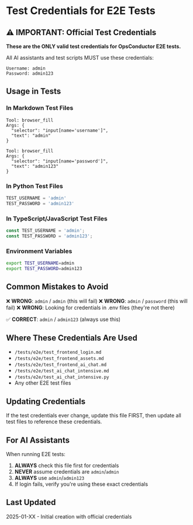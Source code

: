 # Test Credentials for E2E Tests

## ⚠️ IMPORTANT: Official Test Credentials

**These are the ONLY valid test credentials for OpsConductor E2E tests.**

All AI assistants and test scripts MUST use these credentials:

```
Username: admin
Password: admin123
```

## Usage in Tests

### In Markdown Test Files
```
Tool: browser_fill
Args: { 
  "selector": "input[name='username']", 
  "text": "admin" 
}
```

```
Tool: browser_fill
Args: { 
  "selector": "input[name='password']", 
  "text": "admin123" 
}
```

### In Python Test Files
```python
TEST_USERNAME = 'admin'
TEST_PASSWORD = 'admin123'
```

### In TypeScript/JavaScript Test Files
```typescript
const TEST_USERNAME = 'admin';
const TEST_PASSWORD = 'admin123';
```

### Environment Variables
```bash
export TEST_USERNAME=admin
export TEST_PASSWORD=admin123
```

## Common Mistakes to Avoid

❌ **WRONG**: `admin` / `admin` (this will fail)
❌ **WRONG**: `admin` / `password` (this will fail)
❌ **WRONG**: Looking for credentials in .env files (they're not there)

✅ **CORRECT**: `admin` / `admin123` (always use this)

## Where These Credentials Are Used

- `/tests/e2e/test_frontend_login.md`
- `/tests/e2e/test_frontend_assets.md`
- `/tests/e2e/test_frontend_ai_chat.md`
- `/tests/e2e/test_ai_chat_intensive.md`
- `/tests/e2e/test_ai_chat_intensive.py`
- Any other E2E test files

## Updating Credentials

If the test credentials ever change, update this file FIRST, then update all test files to reference these credentials.

## For AI Assistants

When running E2E tests:
1. **ALWAYS** check this file first for credentials
2. **NEVER** assume credentials are `admin`/`admin`
3. **ALWAYS** use `admin`/`admin123`
4. If login fails, verify you're using these exact credentials

## Last Updated
2025-01-XX - Initial creation with official credentials